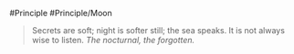 #Principle #Principle/Moon 
>Secrets are soft; night is softer still; the sea speaks. It is not always wise to listen. *The nocturnal, the forgotten.*
